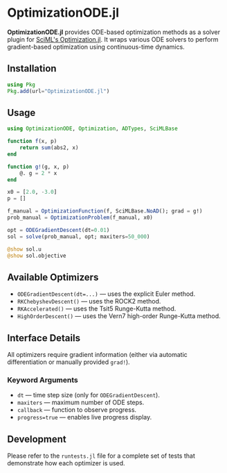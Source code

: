 # OptimizationODE.jl

**OptimizationODE.jl** provides ODE-based optimization methods as a solver plugin for [SciML's Optimization.jl](https://github.com/SciML/Optimization.jl). It wraps various ODE solvers to perform gradient-based optimization using continuous-time dynamics.

## Installation

```julia
using Pkg
Pkg.add(url="OptimizationODE.jl")
```

## Usage

```julia
using OptimizationODE, Optimization, ADTypes, SciMLBase

function f(x, p)
    return sum(abs2, x)
end

function g!(g, x, p)
    @. g = 2 * x
end

x0 = [2.0, -3.0]
p = []

f_manual = OptimizationFunction(f, SciMLBase.NoAD(); grad = g!)
prob_manual = OptimizationProblem(f_manual, x0)

opt = ODEGradientDescent(dt=0.01)
sol = solve(prob_manual, opt; maxiters=50_000)

@show sol.u
@show sol.objective
```

## Available Optimizers

* `ODEGradientDescent(dt=...)` — uses the explicit Euler method.
* `RKChebyshevDescent()` — uses the ROCK2 method.
* `RKAccelerated()` — uses the Tsit5 Runge-Kutta method.
* `HighOrderDescent()` — uses the Vern7 high-order Runge-Kutta method.

## Interface Details

All optimizers require gradient information (either via automatic differentiation or manually provided `grad!`).

### Keyword Arguments

* `dt` — time step size (only for `ODEGradientDescent`).
* `maxiters` — maximum number of ODE steps.
* `callback` — function to observe progress.
* `progress=true` — enables live progress display.

## Development

Please refer to the `runtests.jl` file for a complete set of tests that demonstrate how each optimizer is used.


